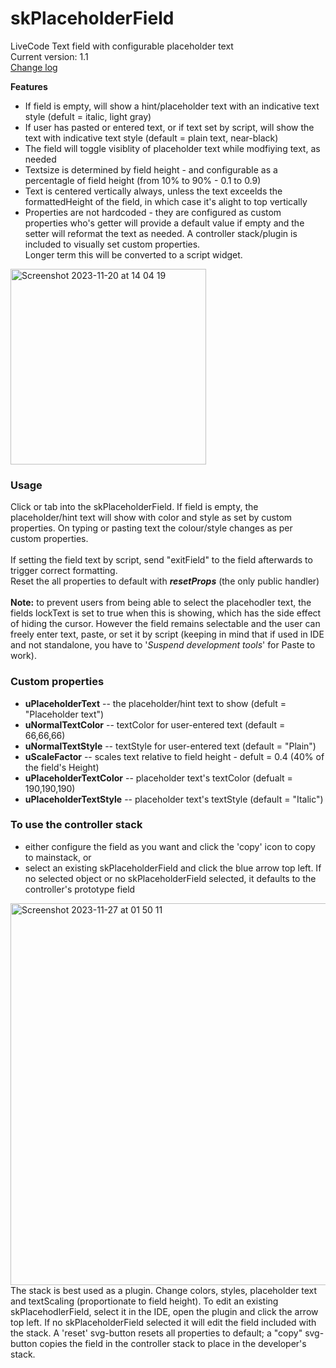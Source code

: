 # skPlaceholderField
LiveCode Text field with configurable placeholder text<br>
Current version: 1.1 <br>[Change log](changelog.md)<br>

**Features**
 - If field is empty, will show a hint/placeholder text with an indicative text style (defult = italic, light gray)
 - If user has pasted or entered text, or if text set by script, will show the text with indicative text style (default = plain text, near-black)
 - The field will toggle visiblity of placeholder text while modfiying text, as needed
 - Textsize is determined by field height - and configurable as a percentagle of field height (from 10% to 90% - 0.1 to 0.9)
 - Text is centered vertically always, unless the text exceelds the formattedHeight of the field, in which case it's alight to top vertically
 - Properties are not hardcoded - they are configured as custom properties who's getter will provide a default value if empty and the setter will reformat the text as needed.
A controller stack/plugin is included to visually set custom properties.<br>
Longer term this will be converted to a script widget. <br>
<img width="313" alt="Screenshot 2023-11-20 at 14 04 19" src="https://github.com/stam66/skPlaceholderField/assets/5677273/51013728-38c8-4c16-9a79-d0b3ecc071b3">

### Usage
Click or tab into the skPlaceholderField. If field is empty, the placeholder/hint text will show with color and style as set by custom properties. On typing or pasting text the colour/style changes as per custom properties. <br><br>
If setting the field text by script, send "exitField" to the field afterwards to trigger correct formatting.<br>
Reset the all properties to default with **_resetProps_** (the only public handler)<br><br>
**Note:** to prevent users from being able to select the placehodler text, the fields lockText is set to true when this is showing, which has the side effect of hiding the cursor. However the field remains selectable and the user can freely enter text, paste, or set it by script (keeping in mind that if used in IDE and not standalone, you have to '_Suspend development tools_' for Paste to work).
### Custom properties
* **uPlaceholderText** -- the placeholder/hint text to show (defult = "Placeholder text")
* **uNormalTextColor** -- textColor for user-entered text (default = 66,66,66)
* **uNormalTextStyle** -- textStyle for user-entered text (default = "Plain")
* **uScaleFactor** -- scales text relative to field height - defult = 0.4 (40% of the field's Height)
* **uPlaceholderTextColor** -- placeholder text's textColor (defualt = 190,190,190)
* **uPlaceholderTextStyle** -- placeholder text's textStyle (default = "Italic")

### To use the controller stack
- either configure the field as you want and click the 'copy' icon to copy to mainstack, or
- select an existing skPlaceholderField and click the blue arrow top left. If no selected object or no skPlaceholderField selected, it defaults to the controller's prototype field

<img width="611" alt="Screenshot 2023-11-27 at 01 50 11" src="https://github.com/stam66/skPlaceholderField/assets/5677273/0f754c94-597b-4552-ae41-d426e7c515fd">
<br>
The stack is best used as a plugin. Change colors, styles, placeholder text and textScaling (proportionate to field height). To edit an existing skPlacehodlerField, select it in the IDE, open the plugin and click the arrow top left. If no skPlaceholderField selected it will edit the field included with the stack.
A 'reset' svg-button resets all properties to default; a "copy" svg-button copies the field in the controller stack to place in the developer's stack.
